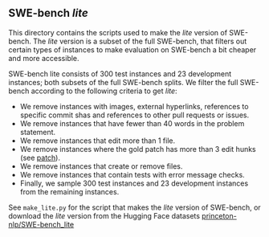 ## SWE-bench *lite*
This directory contains the scripts used to make the *lite* version of SWE-bench. The *lite* version is a subset of the full SWE-bench, that filters out certain types of instances to make evaluation on SWE-bench a bit cheaper and more accessible.

SWE-bench lite consists of 300 test instances and 23 development instances; both subsets of the full SWE-bench splits. We filter the full SWE-bench according to the following criteria to get *lite*:
- We remove instances with images, external hyperlinks, references to specific commit shas and references to other pull requests or issues.
- We remove instances that have fewer than 40 words in the problem statement.
- We remove instances that edit more than 1 file.
- We remove instances where the gold patch has more than 3 edit hunks (see [patch](https://man7.org/linux/man-pages/man1/patch.1.html)).
- We remove instances that create or remove files.
- We remove instances that contain tests with error message checks.
- Finally, we sample 300 test instances and 23 development instances from the remaining instances.

See `make_lite.py` for the script that makes the *lite* version of SWE-bench, or download the *lite* version from the Hugging Face datasets [princeton-nlp/SWE-bench_lite](https://huggingface.co/datasets/princeton-nlp/SWE-bench_lite)
